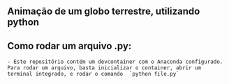 ## Animação de um globo terrestre, utilizando python

## Como rodar um arquivo .py:

    - Este repositório contém um devcontainer com o Anaconda configurado. Para rodar um arquivo, basta inicializar o container, abrir um terminal integrado, e rodar o comando  `python file.py`
